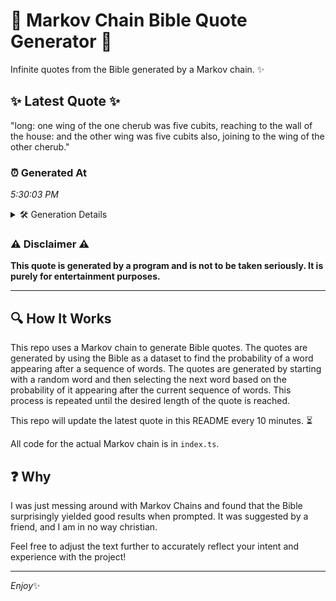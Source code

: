 # 📖 Markov Chain Bible Quote Generator 📖

Infinite quotes from the Bible generated by a Markov chain. ✨

## ✨ Latest Quote ✨
"long: one wing of the one cherub was five cubits, reaching to the wall of the house: and the other wing was five cubits also, joining to the wing of the other cherub."

### ⏰ Generated At
*5:30:03 PM*

<details>
    <summary>🛠️ Generation Details</summary>
    <p>
        <strong>🌱 Seed:</strong> long:<br>
        <strong>🔄 Iterations:</strong> 32<br>
        <strong>📜 Context History:</strong><br>[ long: ]: one<br>[ long:, one ]: wing<br>[ long:, one, wing ]: of<br>[ long:, one, wing, of ]: the<br>[ long:, one, wing, of, the ]: one<br>[ long:, one, wing, of, the, one ]: cherub<br>[ one, wing, of, the, one, cherub ]: was<br>[ wing, of, the, one, cherub, was ]: five<br>[ of, the, one, cherub, was, five ]: cubits,<br>[ the, one, cherub, was, five, cubits, ]: reaching<br>[ one, cherub, was, five, cubits,, reaching ]: to<br>[ cherub, was, five, cubits,, reaching, to ]: the<br>[ was, five, cubits,, reaching, to, the ]: wall<br>[ five, cubits,, reaching, to, the, wall ]: of<br>[ cubits,, reaching, to, the, wall, of ]: the<br>[ reaching, to, the, wall, of, the ]: house:<br>[ to, the, wall, of, the, house: ]: and<br>[ the, wall, of, the, house:, and ]: the<br>[ wall, of, the, house:, and, the ]: other<br>[ of, the, house:, and, the, other ]: wing<br>[ the, house:, and, the, other, wing ]: was<br>[ house:, and, the, other, wing, was ]: five<br>[ and, the, other, wing, was, five ]: cubits<br>[ the, other, wing, was, five, cubits ]: also,<br>[ other, wing, was, five, cubits, also, ]: joining<br>[ wing, was, five, cubits, also,, joining ]: to<br>[ was, five, cubits, also,, joining, to ]: the<br>[ five, cubits, also,, joining, to, the ]: wing<br>[ cubits, also,, joining, to, the, wing ]: of<br>[ also,, joining, to, the, wing, of ]: the<br>[ joining, to, the, wing, of, the ]: other<br>[ to, the, wing, of, the, other ]: cherub.<br>
    </p>
</details>

### ⚠️ Disclaimer ⚠️
**This quote is generated by a program and is not to be taken seriously. It is purely for entertainment purposes.**

---

## 🔍 How It Works

This repo uses a Markov chain to generate Bible quotes. The quotes are generated by using the Bible as a dataset to find the probability of a word appearing after a sequence of words. The quotes are generated by starting with a random word and then selecting the next word based on the probability of it appearing after the current sequence of words. This process is repeated until the desired length of the quote is reached.

This repo will update the latest quote in this README every 10 minutes. ⏳

All code for the actual Markov chain is in `index.ts`.

## ❓ Why

I was just messing around with Markov Chains and found that the Bible surprisingly yielded good results when prompted. 
It was suggested by a friend, and I am in no way christian.

Feel free to adjust the text further to accurately reflect your intent and experience with the project!

---

*Enjoy*✨
